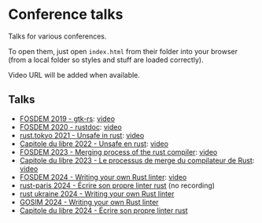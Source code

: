 # Conference talks

Talks for various conferences.

To open them, just open `index.html` from their folder into your browser (from a local folder so styles and stuff are loaded correctly).

Video URL will be added when available.

## Talks

 * [FOSDEM 2019 - gtk-rs](./conferences/2019-fosdem-gtk-rs/index.html): [video](https://archive.fosdem.org/2019/schedule/event/rust_gtk_rs/)
 * [FOSDEM 2020 - rustdoc](./conferences/2020-fosdem-rustdoc/index.html): [video](https://archive.fosdem.org/2020/schedule/event/rust_rustdoc/)
 * [rust.tokyo 2021 - Unsafe in rust](./conferences/2021-rust.tokyo-sysinfo/index.html): [video](https://rust.tokyo/2021/lineup/en/6)
 * [Capitole du libre 2022 - Unsafe en rust](./conferences/2022-capitole-du-libre-sysinfo/index.html): [video](https://www.youtube.com/watch?v=M7efWkbg8Ow)
 * [FOSDEM 2023 - Merging process of the rust compiler](./conferences/2023-fosdem-rust/index.html): [video](https://archive.fosdem.org/2023/schedule/event/rust_merging_process_of_the_rust_compiler/)
 * [Capitole du libre 2023 - Le processus de merge du compilateur de Rust](./conferences/2023-capitole-du-libre-rust/index.html): [video](https://www.youtube.com/watch?v=F5nxtUuj4zE)
 * [FOSDEM 2024 - Writing your own Rust linter](./conferences/2024-fosdem-rust/index.html): [video](https://archive.fosdem.org/2024/schedule/event/fosdem-2024-1638-writing-your-own-rust-linter/)
 * [rust-paris 2024 - Écrire son propre linter rust](./conferences/2024-rust-paris/index.html) (no recording)
 * [rust ukraine 2024 - Writing your own Rust linter](./conferences/2024-rust-ukraine/index.html)
 * [GOSIM 2024 - Writing your own Rust linter](./conferences/2024-gosim-china/index.html)
 * [Capitole du libre 2024 - Écrire son propre linter rust](./conferences/2024-capitole-du-libre-rust/index.html)
